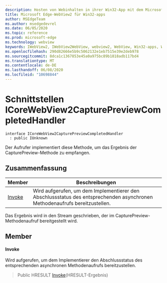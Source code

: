 ```yaml
---
description: Hosten von Webinhalten in ihrer Win32-App mit dem Microsoft Edge WebView2-Steuerelement
title: Microsoft Edge-WebView2 für Win32-apps
author: MSEdgeTeam
ms.author: msedgedevrel
ms.date: 06/05/2020
ms.topic: reference
ms.prod: microsoft-edge
ms.technology: webview
keywords: IWebView2, IWebView2WebView, webview2, WebView, Win32-apps, Win32, Edge, ICoreWebView2, ICoreWebView2Controller, Browser-Steuerelement, Edge-HTML
ms.openlocfilehash: 290d82666e5b9c5062132e1eb7515e39e2deb978
ms.sourcegitcommit: 8dca1c1367853e45a0a975bc89b1818adb117bd4
ms.translationtype: MT
ms.contentlocale: de-DE
ms.lasthandoff: 06/08/2020
ms.locfileid: "10698844"
---
```

# Schnittstellen ICoreWebView2CapturePreviewCompletedHandler 

```
interface ICoreWebView2CapturePreviewCompletedHandler
  : public IUnknown
```

Der Aufrufer implementiert diese Methode, um das Ergebnis der CapturePreview-Methode zu empfangen.

## Zusammenfassung

 Member                        | Beschreibungen
--------------------------------|---------------------------------------------
[Invoke](#invoke) | Wird aufgerufen, um dem Implementierer den Abschlussstatus des entsprechenden asynchronen Methodenaufrufs bereitzustellen.

Das Ergebnis wird in den Stream geschrieben, der im CapturePreview-Methodenaufruf bereitgestellt wird.

## Member

#### Invoke 

Wird aufgerufen, um dem Implementierer den Abschlussstatus des entsprechenden asynchronen Methodenaufrufs bereitzustellen.

> Public HRESULT [Invoke](#invoke)(HRESULT-Ergebnis)

